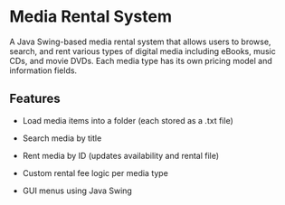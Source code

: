 # Media Rental System

A Java Swing-based media rental system that allows users to browse, search, and rent various types of digital media including eBooks, music CDs, and movie DVDs. Each media type has its own pricing model and information fields.

## Features

* Load media items into a folder (each stored as a .txt file)

* Search media by title

* Rent media by ID (updates availability and rental file)

* Custom rental fee logic per media type

* GUI menus using Java Swing
